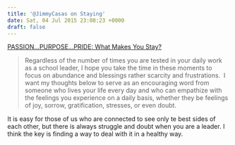 ```yaml
---
title: '@JimmyCasas on Staying'
date: Sat, 04 Jul 2015 23:08:23 +0000
draft: false
---
```


[PASSION...PURPOSE...PRIDE: What Makes You Stay?](http://jimmycasas.blogspot.com/2015/05/what-makes-you-stay.html?m=1)

> Regardless of the number of times you are tested in your daily work as a school leader, I hope you take the time in these moments to focus on abundance and blessings rather scarcity and frustrations.  I want my thoughts below to serve as an encouraging word from someone who lives your life every day and who can empathize with the feelings you experience on a daily basis, whether they be feelings of joy, sorrow, gratification, stresses, or even doubt.

It is easy for those of us who are connected to see only te best sides of each other, but there is always struggle and doubt when you are a leader. I think the key is finding a way to deal with it in a healthy way.